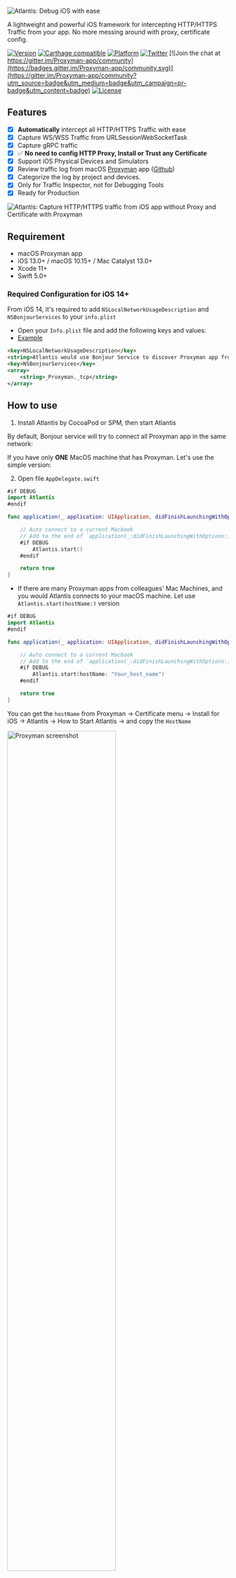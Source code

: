 ![Atlantis: Debug iOS with ease](https://raw.githubusercontent.com/ProxymanApp/atlantis/main/images/cover.png)

A lightweight and powerful iOS framework for intercepting HTTP/HTTPS Traffic from your app. No more messing around with proxy, certificate config. 

[![Version](https://img.shields.io/cocoapods/v/atlantis-proxyman.svg?style=flat)](https://cocoapods.org/pods/atlantis-proxyman)
[![Carthage compatible](https://img.shields.io/badge/Carthage-compatible-4BC51D.svg?style=flat)](https://github.com/Carthage/Carthage)
[![Platform](https://img.shields.io/cocoapods/p/atlantis-proxyman.svg?style=flat)](https://cocoapods.org/pods/atlantis-proxyman)
[![Twitter](https://img.shields.io/twitter/url?label=%40proxyman_app&style=social&url=https%3A%2F%2Ftwitter.com%2Fproxyman_app)](https://twitter.com/proxyman_app)
[![Join the chat at https://gitter.im/Proxyman-app/community](https://badges.gitter.im/Proxyman-app/community.svg)](https://gitter.im/Proxyman-app/community?utm_source=badge&utm_medium=badge&utm_campaign=pr-badge&utm_content=badge)
[![License](https://img.shields.io/cocoapods/l/atlantis-proxyman.svg?style=flat)](https://cocoapods.org/pods/atlantis-proxyman)

## Features
- [x] **Automatically** intercept all HTTP/HTTPS Traffic with ease
- [x] Capture WS/WSS Traffic from URLSessionWebSocketTask
- [x] Capture gRPC traffic 
- [x] ✅ **No need to config HTTP Proxy, Install or Trust any Certificate**
- [x] Support iOS Physical Devices and Simulators
- [x] Review traffic log from macOS [Proxyman](https://proxyman.io) app ([Github](https://github.com/ProxymanApp/Proxyman))
- [x] Categorize the log by project and devices.
- [x] Only for Traffic Inspector, not for Debugging Tools
- [x] Ready for Production

![Atlantis: Capture HTTP/HTTPS traffic from iOS app without Proxy and Certificate with Proxyman](https://raw.githubusercontent.com/ProxymanApp/atlantis/main/images/proxyman_atlantis_3.png)

## Requirement
- macOS Proxyman app
- iOS 13.0+ / macOS 10.15+ / Mac Catalyst 13.0+
- Xcode 11+
- Swift 5.0+

### Required Configuration for iOS 14+
From iOS 14, it's required to add `NSLocalNetworkUsageDescription` and `NSBonjourServices` to your `info.plist`
- Open your `Info.plist` file and add the following keys and values:
- [Example](https://github.com/ProxymanApp/atlantis/blob/main/Example/Atlantis-Example-App/Atlantis-Example-App/Info.plist)

```xml
<key>NSLocalNetworkUsageDescription</key>
<string>Atlantis would use Bonjour Service to discover Proxyman app from your local network.</string>
<key>NSBonjourServices</key>
<array>
    <string>_Proxyman._tcp</string>
</array>
```

## How to use
1. Install Atlantis by CocoaPod or SPM, then start Atlantis

By default, Bonjour service will try to connect all Proxyman app in the same network:

If you have only **ONE** MacOS machine that has Proxyman. Let's use the simple version:

2. Open file `AppDelegate.swift`

```swift
#if DEBUG
import Atlantis
#endif

func application(_ application: UIApplication, didFinishLaunchingWithOptions launchOptions: [UIApplication.LaunchOptionsKey: Any]?) -> Bool {

    // Auto connect to a current Macbook
    // Add to the end of `application(_:didFinishLaunchingWithOptions:)` in AppDelegate.swift or SceneDelegate.swift
    #if DEBUG
        Atlantis.start()
    #endif

    return true
}
```

- If there are many Proxyman apps from colleagues' Mac Machines, and you would Atlantis connects to your macOS machine. Let use `Atlantis.start(hostName:)` version

```swift
#if DEBUG
import Atlantis
#endif

func application(_ application: UIApplication, didFinishLaunchingWithOptions launchOptions: [UIApplication.LaunchOptionsKey: Any]?) -> Bool {

    // Auto connect to a current Macbook
    // Add to the end of `application(_:didFinishLaunchingWithOptions:)` in AppDelegate.swift or SceneDelegate.swift
    #if DEBUG
        Atlantis.start(hostName: "Your_host_name")
    #endif

    return true
}
```

You can get the `hostName` from Proxyman -> Certificate menu -> Install for iOS -> Atlantis -> How to Start Atlantis -> and copy the `HostName`

<img src="https://raw.githubusercontent.com/ProxymanApp/atlantis/main/images/atlantis_hostname.png" alt="Proxyman screenshot" width="70%" height="auto"/>

- If your project uses Objective-C, please use **CocoaPod** to install Atlantis (Install via SPM might not work).

```objective-c
#import "Atlantis-Swift.h"

// Or import Atlantis as a module, you can use:
@import Atlantis;

// Add to the end of `application(_:didFinishLaunchingWithOptions:)` in AppDelegate
[Atlantis startWithHostName:nil];
```

3. Make sure your iOS devices/simulator and macOS Proxyman are in the **same Wi-Fi network** or connect your iOS Devices to your Mac by a **USB cable**
4. Open macOS [Proxyman](https://proxyman.io) (or [download the lasted here](https://proxyman.io/release/osx/Proxyman_latest.dmg))
5. Open your iOS app and Inspect traffic logs from Proxyman app
6. Enjoy debugging ❤️

## Install
### CocoaPod
- Add the following line to your Podfile
```bash 
pod 'atlantis-proxyman'
```

### Swift Packages Manager
- Add `https://github.com/ProxymanApp/atlantis` to your project by: Open Xcode -> File Menu -> Swift Packages -> Add Package Dependency...

### Carthage
1. Add to your Cartfile
```
github "ProxymanApp/atlantis"
```
2. Run `carthage update --use-xcframeworks`
3. Drag Atlantis.framework from your project
3. Create a Carthage Script as the [Carthage guideline](https://github.com/Carthage/Carthage#quick-start)  

For Carthage with Xcode 12, please check out the workaround: https://github.com/Carthage/Carthage/blob/master/Documentation/Xcode12Workaround.md

## WS/WSS Traffic
From Atlantis 1.9.0+, Atlantis is capable of capturing all [WS/WSS Traffic](https://github.com/ProxymanApp/atlantis/releases/tag/1.9.0), which is made by URLSessionWebSocketTask, and send to Proxyman app.
You don't need to config anything, it works out of the box.

## Run Example App
Atlantis provides a simple example that can demonstrate how to integrate and use Atlantis and Proxyman. Please follow the following steps:
1. Open Proxyman for macOS
2. Open iOS Project at `Example/Atlantis-Example-App.xcodeproj`
3. Start the project with any iPhone/iPad Simulator
4. Click on buttons on the main screen
5. Back to Proxyman app and inspect your HTTPS Request/Response.

![Atlantis: Capture HTTP/HTTPS traffic from iOS app without Proxy and Certificate with Proxyman](https://raw.githubusercontent.com/ProxymanApp/atlantis/main/images/iOS_Example_App.png)

## Advanced Usage
By default, if your iOS app uses Apple's Networking classes (e.g. URLSession) or using popular Networking libraries (e.g. Alamofire and AFNetworking) to make an HTTP Request, Atlantis will work **OUT OF THE BOX**.

However, if your app doesn't use any one of them, Atlantis is not able to automatically capture the network traffic. 

To resolve it, Atlantis offers certain functions to help you **manually*** add your Request and Response that will present on the Proxyman app as usual.

#### 1. My app uses C++ Network library and doesn't use URLSession, NSURLSession, or any iOS Networking library
You can construct the Request and Response for Atlantis from the following func
```swift
    /// Handy func to manually add Atlantis' Request & Response, then sending to Proxyman for inspecting
    /// It's useful if your Request & Response are not URLRequest and URLResponse
    /// - Parameters:
    ///   - request: Atlantis' request model
    ///   - response: Atlantis' response model
    ///   - responseBody: The body data of the response
    public class func add(request: Request,
                          response: Response,
                          responseBody: Data?) {
```
- Example:
```swift
@IBAction func getManualBtnOnClick(_ sender: Any) {
    // Init Request and Response
    let header = Header(key: "X-Data", value: "Atlantis")
    let jsonType = Header(key: "Content-Type", value: "application/json")
    let jsonObj: [String: Any] = ["country": "Singapore"]
    let data = try! JSONSerialization.data(withJSONObject: jsonObj, options: [])
    let request = Request(url: "https://proxyman.io/get/data", method: "GET", headers: [header, jsonType], body: data)
    let response = Response(statusCode: 200, headers: [Header(key: "X-Response", value: "Internal Error server"), jsonType])
    let responseObj: [String: Any] = ["error_response": "Not FOund"]
    let responseData = try! JSONSerialization.data(withJSONObject: responseObj, options: [])
    
    // Add to Atlantis and show it on Proxyman app
    Atlantis.add(request: request, response: response, responseBody: responseData)
}
```

#### 2. My app uses GRPC
You can construct the unary Request and Response from GRPC models via the interceptor pattern that is provided by
grpc-swift and leverage this to get a complete log of your calls. 


<details><summary>Here is an example for an AtlantisInterceptor</summary>

```swift
        import Atlantis
        import Foundation
        import GRPC
        import NIO
        import NIOHPACK
        import SwiftProtobuf

        extension HPACKHeaders {
            var atlantisHeaders: [Header] { map { Header(key: $0.name, value: $0.value) } }
        }

        public class AtlantisInterceptor<Request: Message, Response: Message>: ClientInterceptor<Request, Response> {
            private struct LogEntry {
                let id = UUID()
                var path: String = ""
                var started: Date?
                var request: LogRequest = .init()
                var response: LogResponse = .init()
            }

            private struct LogRequest {
                var metadata: [Header] = []
                var messages: [String] = []
                var ended = false
            }

            private struct LogResponse {
                var metadata: [Header] = []
                var messages: [String] = []
                var end: (status: GRPCStatus, metadata: String)?
            }

            private var logEntry = LogEntry()

            override public func send(_ part: GRPCClientRequestPart<Request>,
                                      promise: EventLoopPromise<Void>?,
                                      context: ClientInterceptorContext<Request, Response>)
            {
                logEntry.path = context.path
                if logEntry.started == nil {
                    logEntry.started = Date()
                }
                switch context.type {
                case .clientStreaming, .serverStreaming, .bidirectionalStreaming:
                    streamingSend(part, type: context.type)
                case .unary:
                    unarySend(part)
                }
                super.send(part, promise: promise, context: context)
            }

            private func streamingSend(_ part: GRPCClientRequestPart<Request>, type: GRPCCallType) {
                switch part {
                case .metadata(let metadata):
                    logEntry.request.metadata = metadata.atlantisHeaders
                case .message(let messageRequest, _):
                    Atlantis.addGRPCStreaming(id: logEntry.id,
                                              path: logEntry.path,
                                              message: .data((try? messageRequest.jsonUTF8Data()) ?? Data()),
                                              success: true,
                                              statusCode: 0,
                                              statusMessage: nil,
                                              streamingType: type.streamingType,
                                              type: .send,
                                              startedAt: logEntry.started,
                                              endedAt: Date(),
                                              HPACKHeadersRequest: logEntry.request.metadata,
                                              HPACKHeadersResponse: logEntry.response.metadata)
                case .end:
                    logEntry.request.ended = true
                    switch type {
                    case .unary, .serverStreaming, .bidirectionalStreaming:
                        break
                    case .clientStreaming:
                        Atlantis.addGRPCStreaming(id: logEntry.id,
                                                  path: logEntry.path,
                                                  message: .string("end"),
                                                  success: true,
                                                  statusCode: 0,
                                                  statusMessage: nil,
                                                  streamingType: type.streamingType,
                                                  type: .send,
                                                  startedAt: logEntry.started,
                                                  endedAt: Date(),
                                                  HPACKHeadersRequest: logEntry.request.metadata,
                                                  HPACKHeadersResponse: logEntry.response.metadata)
                    }
                }
            }

            private func unarySend(_ part: GRPCClientRequestPart<Request>) {
                switch part {
                case .metadata(let metadata):
                    logEntry.request.metadata = metadata.atlantisHeaders
                case .message(let messageRequest, _):
                    logEntry.request.messages.append((try? messageRequest.jsonUTF8Data())?.prettyJson ?? "")
                case .end:
                    logEntry.request.ended = true
                }
            }

            override public func receive(_ part: GRPCClientResponsePart<Response>, context: ClientInterceptorContext<Request, Response>) {
                logEntry.path = context.path
                switch context.type {
                case .unary:
                    unaryReceive(part)
                case .bidirectionalStreaming, .serverStreaming, .clientStreaming:
                    streamingReceive(part, type: context.type)
                }
                super.receive(part, context: context)
            }

            private func streamingReceive(_ part: GRPCClientResponsePart<Response>, type: GRPCCallType) {
                switch part {
                case .metadata(let metadata):
                    logEntry.response.metadata = metadata.atlantisHeaders
                case .message(let messageResponse):
                    Atlantis.addGRPCStreaming(id: logEntry.id,
                                              path: logEntry.path,
                                              message: .data((try? messageResponse.jsonUTF8Data()) ?? Data()),
                                              success: true,
                                              statusCode: 0,
                                              statusMessage: nil,
                                              streamingType: type.streamingType,
                                              type: .receive,
                                              startedAt: logEntry.started,
                                              endedAt: Date(),
                                              HPACKHeadersRequest: logEntry.request.metadata,
                                              HPACKHeadersResponse: logEntry.response.metadata)
                case .end(let status, _):
                    Atlantis.addGRPCStreaming(id: logEntry.id,
                                              path: logEntry.path,
                                              message: .string("end"),
                                              success: status.isOk,
                                              statusCode: status.code.rawValue,
                                              statusMessage: status.message,
                                              streamingType: type.streamingType,
                                              type: .receive,
                                              startedAt: logEntry.started,
                                              endedAt: Date(),
                                              HPACKHeadersRequest: logEntry.request.metadata,
                                              HPACKHeadersResponse: logEntry.response.metadata)
                }
            }

            private func unaryReceive(_ part: GRPCClientResponsePart<Response>) {
                switch part {
                case .metadata(let metadata):
                    logEntry.response.metadata = metadata.atlantisHeaders
                case .message(let messageResponse):
                    logEntry.response.messages.append((try? messageResponse.jsonUTF8Data())?.prettyJson ?? "")
                case .end(let status, _):
                    Atlantis.addGRPCUnary(path: logEntry.path,
                                          requestObject: logEntry.request.messages.joined(separator: "\n").data(using: .utf8),
                                          responseObject: logEntry.response.messages.joined(separator: "\n").data(using: .utf8),
                                          success: status.isOk,
                                          statusCode: status.code.rawValue,
                                          statusMessage: status.message,
                                          startedAt: logEntry.started,
                                          endedAt: Date(),
                                          HPACKHeadersRequest: logEntry.request.metadata,
                                          HPACKHeadersResponse: logEntry.response.metadata)
                }
            }

            override public func errorCaught(_ error: Error, context: ClientInterceptorContext<Request, Response>) {
                logEntry.path = context.path
                switch context.type {
                case .unary, .bidirectionalStreaming, .serverStreaming, .clientStreaming:
                    Atlantis.addGRPCUnary(path: logEntry.path,
                                          requestObject: logEntry.request.messages.joined(separator: "\n").data(using: .utf8),
                                          responseObject: logEntry.response.messages.joined(separator: "\n").data(using: .utf8),
                                          success: false,
                                          statusCode: GRPCStatus(code: .unknown, message: "").code.rawValue,
                                          statusMessage: error.localizedDescription,
                                          startedAt: logEntry.started,
                                          endedAt: Date(),
                                          HPACKHeadersRequest: logEntry.request.metadata,
                                          HPACKHeadersResponse: logEntry.response.metadata)
                }

                super.errorCaught(error, context: context)
            }

            override public func cancel(promise: EventLoopPromise<Void>?, context: ClientInterceptorContext<Request, Response>) {
                logEntry.path = context.path
                switch context.type {
                case .unary, .bidirectionalStreaming, .serverStreaming, .clientStreaming:
                    Atlantis.addGRPCUnary(path: logEntry.path,
                                          requestObject: logEntry.request.messages.joined(separator: "\n").data(using: .utf8),
                                          responseObject: logEntry.response.messages.joined(separator: "\n").data(using: .utf8),
                                          success: false,
                                          statusCode: GRPCStatus(code: .cancelled, message: nil).code.rawValue,
                                          statusMessage: "canceled",
                                          startedAt: logEntry.started,
                                          endedAt: Date(),
                                          HPACKHeadersRequest: logEntry.request.metadata,
                                          HPACKHeadersResponse: logEntry.response.metadata)
                }
                super.cancel(promise: promise, context: context)
            }
        }

        extension GRPCCallType {
            var streamingType: Atlantis.GRPCStreamingType {
                switch self {
                case .clientStreaming:
                    return .client
                case .serverStreaming:
                    return .server
                case .bidirectionalStreaming:
                    return .server
                case .unary:
                    fatalError("Unary is not a streaming type")
                }
            }
        }

        private extension Data {
            var prettyJson: String? {
                guard let object = try? JSONSerialization.jsonObject(with: self),
                      let data = try? JSONSerialization.data(withJSONObject: object, options: [.prettyPrinted]),
                      let prettyPrintedString = String(data: data, encoding: .utf8) else {
                          return nil
                      }
                return prettyPrintedString
            }
        }
```

</details>

- Example:
```swift
    public class YourInterceptorFactory: YourClientInterceptorFactoryProtocol {
        func makeGetYourCallInterceptors() -> [ClientInterceptor<YourRequest, YourResponse>] {
            [AtlantisInterceptor()]
        }
    }

    // Your GRPC services that is generated from SwiftGRPC
    private let client = NoteServiceServiceClient.init(channel: connectionChannel, interceptors: YourInterceptorFactory())
```

#### 3. Use Atlantis on Swift Playground
Atlantis is capable of capturing the HTTP/HTTPS and WS/WSS traffic from your Swift Playground.

1. Use [Arena](https://github.com/finestructure/Arena) to generate a new Swift Playground with Atlantis. If you would like to add Atlantis to your existing Swift Playground, please follow [this tutorial](https://wwdcbysundell.com/2020/importing-swift-packages-into-a-playground-in-xcode12/).
2. Enable Swift Playground Mode
```swift
Atlantis.setIsRunningOniOSPlayground(true)
Atlantis.start()
```

3. Trust Proxyman self-signed certificate

- for macOS: You don't need to do anything if you've already installed & trusted Proxyman Certificate in Certificate Menu -> Install on this Mac.
- for iOS: Since iOS Playground doesn't start any iOS Simulator, it's impossible to inject the Proxyman Certificate. Therefore, we have to manually trust the certificate. Please use [NetworkSSLProxying](https://gist.github.com/NghiaTranUIT/275c8da5068d506869a21bd16da27094) class to do it.

4. Make an HTTP/HTTPS or WS/WSS and inspect it on the Proxyman app.

- Sample Code: https://github.com/ProxymanApp/Atlantis-Swift-Playground-Sample-App


## FAQ
#### 1. How does Atlantis work?

Atlantis uses [Method Swizzling](https://nshipster.com/method-swizzling/) technique to swizzle certain functions of NSURLSession that enables Atlantis captures HTTP/HTTPS traffic on the fly.

Then it sends to [Proxyman app](https://proxyman.io) for inspecting later.

#### 2. How can Atlantis stream the data to the Proxyman app?

As soon as your iOS app (Atlantis is enabled) and the Proxyman macOS app are the same **local network**, Atlantis could discover the Proxyman app by using [Bonjour Service](https://developer.apple.com/bonjour/). After the connection is established, Atlantis will send the data via Socket.

#### 3. Is it safe to send my network traffic logs to the Proxyman app?

It's completely **safe** since your data is locally transferred between your iOS app and the Proxyman app, no Internet is required. All traffic logs are captures and send to the Proxyman app for inspecting on the fly. 

Atlantis and Proxyman app do not store any of your data on any server.

#### 4. What kind of data that Atlantis capture?

- All HTTP/HTTPS traffic from your iOS apps, that integrate the Atlantis framework 
- Your iOS app name, bundle identifier, and small size of the logo
- iOS devices/simulators name and device models.

**All the above data are not stored anywhere (except in the memory)**. It will be wiped out as soon as you close the app. 

They are required to categorize the traffic on the Proxyman app by project and device name. Therefore, it's easier to know where the request/response comes from.

## Troubleshooting
### 1. I could not see any request from Atlantis on Proxyman app?
For some reason, Bonjour service might not be able to find Proxyman app. 

=> Make sure your iOS devices and the Mac are in the **same Wifi Network** or connect to your Mac with **USB Cable**

=> Please use `Atlantis.start(hostName: "_your_host_name")` version to explicitly tell Atlantis connect to your Mac.

### 2. I could not use Debugging Tools on Atlantis's requests?
Atlantis is built for inspecting the Network, not debugging purpose. If you would like to use Debugging Tools, please consider using normal HTTP Proxy


## Credit
- FLEX and maintainer team: https://github.com/FLEXTool/FLEX
- @yagiz from Bagel project: https://github.com/yagiz/Bagel

## License
Atlantis is released under the Apache-2.0 License. See LICENSE for details.

